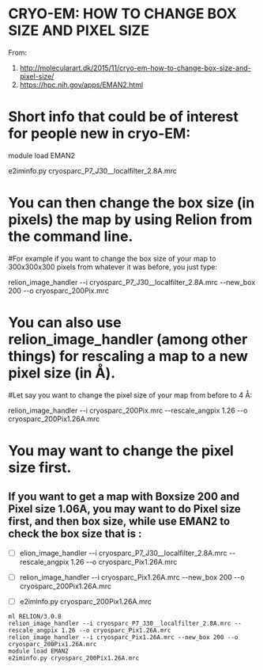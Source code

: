 # CRYO-EM: HOW TO CHANGE BOX SIZE AND PIXEL SIZE

From:
1. http://molecularart.dk/2015/11/cryo-em-how-to-change-box-size-and-pixel-size/
2. https://hpc.nih.gov/apps/EMAN2.html

# Short info that could be of interest for people new in cryo-EM:

module load EMAN2

e2iminfo.py cryosparc_P7_J30__localfilter_2.8A.mrc

# You can then change the box size (in pixels) the map by using Relion from the command line.

#For example if you want to change the box size of your map to 300x300x300 pixels from whatever it was before, you just type:

relion_image_handler --i cryosparc_P7_J30__localfilter_2.8A.mrc --new_box 200 --o cryosparc_200Pix.mrc

# You can also use relion_image_handler (among other things) for rescaling a map to a new pixel size (in Å).

#Let say you want to change the pixel size of your map from before to 4 Å:

relion_image_handler --i cryosparc_200Pix.mrc --rescale_angpix 1.26 --o cryosparc_200Pix1.26A.mrc

# You may want to change the pixel size first.

## If you want to get a map with Boxsize 200 and Pixel size 1.06A, you may want to do Pixel size first, and then box size, while use EMAN2 to check the box size that is :

- [ ] elion_image_handler --i cryosparc_P7_J30__localfilter_2.8A.mrc --rescale_angpix 1.26 --o cryosparc_Pix1.26A.mrc
- [ ] relion_image_handler --i cryosparc_Pix1.26A.mrc --new_box 200 --o cryosparc_200Pix1.26A.mrc
- [ ] e2iminfo.py cryosparc_200Pix1.26A.mrc


```shell
ml RELION/3.0.8
relion_image_handler --i cryosparc_P7_J30__localfilter_2.8A.mrc --rescale_angpix 1.26 --o cryosparc_Pix1.26A.mrc
relion_image_handler --i cryosparc_Pix1.26A.mrc --new_box 200 --o cryosparc_200Pix1.26A.mrc
module load EMAN2
e2iminfo.py cryosparc_200Pix1.26A.mrc
```
